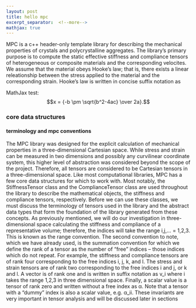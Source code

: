 ```yaml
---
layout: post
title: hello mpc
excerpt_separator:  <!--more-->
mathjax: true
---
```


MPC is a c++ header-only template library for describing the mechanical properties of crystals and polycrystalline aggregates.  The library’s primary purpose is to compute the static effective stiffness and compliance tensors of heterogeneous or composite materials and the corresponding velocites.  We assume that the material obeys Hooke’s law; that is, there exists a linear releationship between the stress applied to the material and the corresponding strain.  Hooke’s law is written in concise suffix notation as

MathJax test:
$$x = {-b \pm \sqrt{b^2-4ac} \over 2a}.$$

### core data structures

#### terminology and mpc conventions

The MPC library was designed for the explicit calculation of mechanical properties in a three-dimensional Cartesian space.  While stress and strain can be measured in two dimensions and possibly any curvilinear coordinate system, this higher level of abstraction was considered beyond the scope of the project.  Therefore, all tensors are considered to be Cartesian tensors in a three-dimensional space.
Like most computational libraries, MPC has a few core data structures for which to work with.  Most notably, the StiffnessTensor class and the ComplianceTensor class are used throughout the library to describe the mathematical objects, the stiffness and compliance tensors, respectively.  Before we can use these classes, we must discuss the terminology of tensors used in the library and the abstract data types that form the foundation of the library generated from these concepts.
As previously mentioned, we will do our investigation in three-dimensional space calculating the stiffness and compliance of a representative volume; therefore, the indices will take the range i,j,… = 1,2,3.  This is known as the range convention.  The second convention to note, which we have already used, is the summation convention for which we define the rank of a tensor as the number of “free” indices – those indices which do not repeat.  For example, the stiffness and compliance tensors are of rank four corresponding to the free indices i, j, k, and l.  The stress and strain tensors are of rank two corresponding to the free indices i and j, or k and l.  A vector is of rank one and is written in suffix notation as v_i where i takes the range 1,2,3 in three dimensional space.  Finally, a scalar value is a tensor of rank zero and written without a free index as α.  Note that a tensor with a “dummy” index is also a scalar value, e.g. α_ii.  These invariants are very important in tensor analysis and will be discussed later in sections
